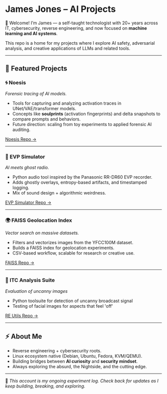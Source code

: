 # James Jones – AI Projects

👋 Welcome! I’m James — a self-taught technologist with 20+ years across IT, cybersecurity, reverse engineering, and now focused on **machine learning and AI systems**.  

This repo is a home for my projects where I explore AI safety, adversarial analysis, and creative applications of LLMs and related tools.  

---

## 🔬 Featured Projects

### 🌀 Noesis
*Forensic tracing of AI models.*  
- Tools for capturing and analyzing activation traces in UNet/VAE/transformer models.  
- Concepts like **soulprints** (activation fingerprints) and delta snapshots to compare prompts and behaviors.  
- Future direction: scaling from toy experiments to applied forensic AI auditing.  

[Noesis Repo →](./Noesis)

---

### 👻 EVP Simulator
*AI meets ghost radio.*  
- Python audio tool inspired by the Panasonic RR-DR60 EVP recorder.  
- Adds ghostly overlays, entropy-based artifacts, and timestamped logging.  
- Mix of sound design + algorithmic weirdness.  

[EVP Simulator Repo →](./EVP-Simulator)

---

### 🌍 FAISS Geolocation Index
*Vector search on massive datasets.*  
- Filters and vectorizes images from the YFCC100M dataset.  
- Builds a FAISS index for geolocation experiments.  
- CSV-based workflow, scalable for research or creative use.  

[FAISS Repo →](./FAISS-Geolocation)

---

### 👻 ITC Analysis Suite
*Evaluation of uncanny images*  
- Python toolsuite for detection of uncanny broadcast signal  
- Testing of facial images for aspects that feel 'off' 

[RE Utils Repo →](./itc)

---

## ⚡ About Me
- Reverse engineering + cybersecurity roots.  
- Linux ecosystem native (Debian, Ubuntu, Fedora, KVM/QEMU).  
- Building bridges between **AI curiosity** and **security mindset**.  
- Always exploring the absurd, the Nightside, and the cutting edge.  

---

🖤 *This account is my ongoing experiment log. Check back for updates as I keep building, breaking, and exploring.*  
